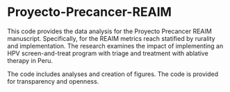 # Proyecto-Precancer-REAIM

This code provides the data analysis for the Proyecto Precancer REAIM manuscript. Specifically, for the REAIM metrics reach statified by rurality and implementation. The research examines the impact of implementing an HPV screen-and-treat program with triage and treatment with ablative therapy in Peru.

The code includes analyses and creation of figures. The code is provided for transparency and openness.
